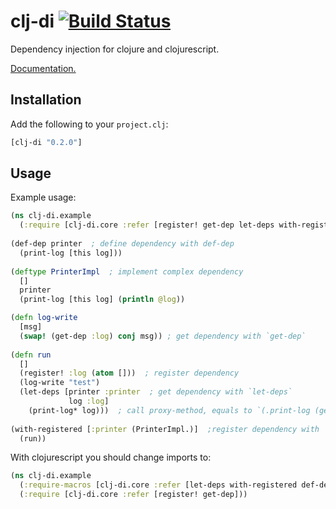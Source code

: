 # clj-di [![Build Status](https://travis-ci.org/nvbn/clj-di.svg)](https://travis-ci.org/nvbn/clj-di)

Dependency injection for clojure and clojurescript.

[Documentation.](http://nvbn.github.io/clj-di/)

## Installation

Add the following to your `project.clj`:

```clojure
[clj-di "0.2.0"]
```

## Usage

Example usage:

```clojure
(ns clj-di.example
  (:require [clj-di.core :refer [register! get-dep let-deps with-registered def-dep]))
  
(def-dep printer  ; define dependency with def-dep
  (print-log [this log]))
  
(deftype PrinterImpl  ; implement complex dependency
  []
  printer
  (print-log [this log] (println @log))

(defn log-write
  [msg]
  (swap! (get-dep :log) conj msg)) ; get dependency with `get-dep`
    
(defn run
  []
  (register! :log (atom []))  ; register dependency
  (log-write "test")
  (let-deps [printer :printer  ; get dependency with `let-deps`
             log :log]
    (print-log* log)))  ; call proxy-method, equals to `(.print-log (get-dep :printer) log)`  
  
(with-registered [:printer (PrinterImpl.)]  ;register dependency with `with-registered`
  (run))
```

With clojurescript you should change imports to:

```clojure
(ns clj-di.example
  (:require-macros [clj-di.core :refer [let-deps with-registered def-dep]])
  (:require [clj-di.core :refer [register! get-dep]))
```
